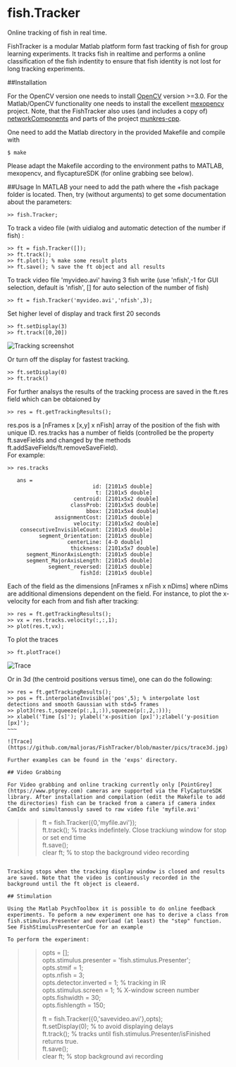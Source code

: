 # fish.Tracker
Online tracking of fish in real time. 


FishTracker is a modular Matlab platform form fast tracking of fish for group learning experiments. 
It tracks fish in realtime and performs a online classification of the fish indentity to ensure that fish identity 
is not lost for long tracking experiments. 

##Installation

For the OpenCV version one needs to install [OpenCV](http:///www.opencv.org) version >=3.0. For the Matlab/OpenCV  functionality one needs to install the excellent [mexopencv](https://github.com/kyamagu/mexopencv) project. Note, that the FishTracker also uses (and includes a copy of) [networkComponents](http://www.mathworks.com/matlabcentral/fileexchange/42040-find-network-components) and parts of the project [munkres-cpp](https://github.com/kaajo/munkres-cpp). 

One need to add the Matlab directory in the provided Makefile and compile with  
~~~~
$ make
~~~~

Please adapt the Makefile according to the environment paths to MATLAB, mexopencv, and flycaptureSDK (for online grabbing see below).   

##Usage 
In MATLAB your need to add the path where the +fish package folder is located. Then, try (without arguments) to get some documentation about the parameters: 
~~~~
>> fish.Tracker;  
~~~~

To track a video file (with uidialog and automatic detection of the number if fish) :
~~~~
>> ft = fish.Tracker([]);  
>> ft.track();   
>> ft.plot(); % make some result plots  
>> ft.save(); % save the ft object and all results  
~~~~

To track video file 'myvideo.avi' having 3 fish write (use 'nfish',-1 for GUI selection, default is 'nfish', [] for auto selection of the number of fish)
~~~~
>> ft = fish.Tracker('myvideo.avi','nfish',3);  
~~~~

Set higher level of display and track first 20 seconds  
~~~~
>> ft.setDisplay(3)  
>> ft.track([0,20])  
~~~~

![Tracking screenshot](https://github.com/maljoras/FishTracker/blob/master/pics/track.png)

Or turn off the display for fastest tracking. 
~~~~
>> ft.setDisplay(0)
>> ft.track()
~~~~

For further analsys the results of the tracking process are saved in the ft.res field which can be obtaioned by
~~~~
>> res = ft.getTrackingResults();
~~~~

res.pos is a [nFrames x [x,y] x nFish] array of the position of the fish with unique ID.
res.tracks has a number of fields (controlled be the property ft.saveFields and changed by the methods ft.addSaveFields/ft.removeSaveField).   
For example:

~~~~
>> res.tracks
   
   ans =  
                           id: [2101x5 double]  
                            t: [2101x5 double]  
                     centroid: [2101x5x2 double]  
                    classProb: [2101x5x5 double]  
                         bbox: [2101x5x4 double]  
               assignmentCost: [2101x5 double]  
                     velocity: [2101x5x2 double]  
    consecutiveInvisibleCount: [2101x5 double]  
          segment_Orientation: [2101x5 double]  
                   centerLine: [4-D double]  
                    thickness: [2101x5x7 double]   
      segment_MinorAxisLength: [2101x5 double]  
      segment_MajorAxisLength: [2101x5 double]  
             segment_reversed: [2101x5 double]  
                       fishId: [2101x5 double]  
~~~~

Each of the field as the dimensions [nFrames x nFish x nDims] where nDims are additional dimensions dependent on the field. For instance, to plot the x-velocity for each from and fish after tracking:

~~~~
>> res = ft.getTrackingResults();  
>> vx = res.tracks.velocity(:,:,1);  
>> plot(res.t,vx);  
~~~~

To plot the traces
~~~~
>> ft.plotTrace()
~~~~

![Trace](https://github.com/maljoras/FishTracker/blob/master/pics/trace.jpg)


Or in 3d (the centroid positions versus time), one can do the following:
~~~~
>> res = ft.getTrackingResults();
>> pos = ft.interpolateInvisible('pos',5); % interpolate lost detections and smooth Gaussian with std=5 frames
>> plot3(res.t,squeeze(p(:,1,:)),squeeze(p(:,2,:)));
>> xlabel('Time [s]'); ylabel('x-position [px]');zlabel('y-position [px]');
~~~

![Trace](https://github.com/maljoras/FishTracker/blob/master/pics/trace3d.jpg)

Further examples can be found in the 'exps' directory.

## Video Grabbing

For Video grabbing and online tracking currently only [PointGrey](https://www.ptgrey.com) cameras are supported via the FlyCaptureSDK library. After installation and compilation (edit the Makefile to add the directories) fish can be tracked from a camera if camera index CamIdx and simultanously saved to raw video file 'myfile.avi' 

~~~~
>> ft = fish.Tracker({0,'myfile.avi'});   
>> ft.track(); % tracks indefintely. Close trackiung window for stop or set end time  
>> ft.save();  
>> clear ft; % to stop the background video recording  
~~~~

Tracking stops when the tracking display window is closed and results are saved. Note that the video is continously recorded in the background until the ft object is cleaerd. 

## Stimulation

Using the Matlab PsychToolbox it is possible to do online feedback experiments. To peform a new experiment one has to derive a class from fish.stimulus.Presenter and overload (at least) the "step" function. See FishStimulusPresenterCue for an example

To perform the experiment:  

~~~~
>> opts = [];   
>> opts.stimulus.presenter  = 'fish.stimulus.Presenter';  
>> opts.stmif = 1;  
>> opts.nfish = 3;  
>> opts.detector.inverted = 1; % tracking in IR  
>> opts.stimulus.screen = 1; % X-window screen number  
>> opts.fishwidth = 30;  
>> opts.fishlength = 150;  
>>   
>> ft = fish.Tracker({0,'savevideo.avi'},opts);  
>> ft.setDisplay(0);  % to avoid displaying delays  
>> ft.track(); % tracks until fish.stimulus.Presenter/isFinished returns true.  
>> ft.save();  
>> clear ft; % stop background avi recording  
~~~~
